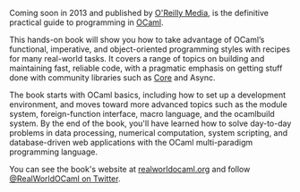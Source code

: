 Coming soon in 2013 and published by [O'Reilly
Media](http://shop.oreilly.com/product/0636920024743.do), is the definitive
practical guide to programming in [OCaml](http://ocaml.org). 

This hands-on book will show you how to take advantage of OCaml’s functional,
imperative, and object-oriented programming styles with recipes for many
real-world tasks.  It covers a range of topics on building and maintaining
fast, reliable code, with a pragmatic emphasis on getting stuff done with
community libraries such as
[Core](https://bitbucket.org/yminsky/ocaml-core/wiki/Home) and Async.

The book starts with OCaml basics, including how to set up a development
environment, and moves toward more advanced topics such as the module system,
foreign-function interface, macro language, and the ocamlbuild system. By the
end of the book, you'll have learned how to solve day-to-day problems in data
processing, numerical computation, system scripting, and database-driven web
applications with the OCaml multi-paradigm programming language. 

You can see the book's website at [realworldocaml.org]() and follow
[@RealWorldOCaml on Twitter](http://twitter.com/RealWorldOCaml).
